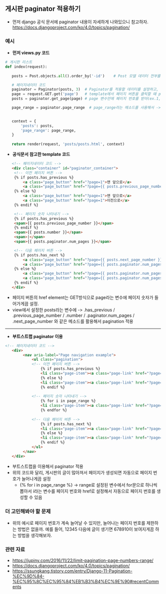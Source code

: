 ## 게시판 paginator 적용하기
- 먼저 django 공식 문서에 paginator 내용이 자세하게 나와있으니 참고하자. https://docs.djangoproject.com/ko/4.0/topics/pagination/


### 예시
- **먼저 views.py 코드**
```python
# 게시판 리스트
def index(request):
 
   posts = Post.objects.all().order_by('-id')    # Post 모델 데이터 전부를 조회해서 posts 변수에 저장

   # 페이지네이터 코드
   paginator = Paginator(posts, 3)  # Paginator를 적용할 데이터를 설정하고, 한 페이지에 몇 개의 데이터를 보여줄지 설정
   page = request.GET.get('page')   # template에서 페이지 버튼을 클릭할 때 page라는 이름의 GET 변수로 들어오기 때문에 이렇게 설정
   posts = paginator.get_page(page) # page 변수안에 페이지 번호를 받아(ex.1, 2, 3...) 전체 데이터 중 해당 페이지 보여주기

   page_range = paginator.page_range  # page_range라는 메소드를 사용해서 -> 1부터 시작하는 페이지 리스트를 반환하기 ex) range(1, 4)

   
   context = {
       'posts': posts,
       'page_range': page_range,
   }
  
   return render(request, 'posts/posts.html', context)
```

- **공식문서 참고한 template 코드**
```html
   <!-- 페이지네이터 코드 -->
   <div class="container" id="paginator_container">
    <!-- 이전 페이지 버튼 -->
    {% if posts.has_previous %}
        <a class="page_button" href="?page=1">맨 앞으로</a>
        <a class="page_button" href="?page={{ posts.previous_page_number }}">이전으로</a>
    {% else %}
        <a class="page_button" href="?page=1">맨 앞으로</a>
        <a class="page_button" href="?page=1">이전으로</a>   
    {% endif %} 

    <!-- 페이지 숫자 나타내기 -->
    {% if posts.has_previous %}
    <span>{{ posts.previous_page_number }}</span>
    {% endif %}
    <span>{{ posts.number }}</span>
    <span>|</span>
    <span>{{ posts.paginator.num_pages }}</span>

    <!-- 다음 페이지 버튼 -->
    {% if posts.has_next %}
        <a class="page_button" href="?page={{ posts.next_page_number }}">다음으로</a>
        <a class="page_button" href="?page={{ posts.paginator.num_pages }}">맨 뒤로</a>
    {% else %}
        <a class="page_button" href="?page={{ posts.paginator.num_pages }}">다음으로</a>
        <a class="page_button" href="?page={{ posts.paginator.num_pages }}">맨 뒤로</a>    
    {% endif %}    
   </div>
```

- 페이지 버튼의 href element는 GET방식으로 page라는 변수에 페이지 숫자가 들어가게끔 설정.
- view에서 설정한 posts라는 변수에 -> .has_previous / .previous_page_number / .number / .paginator.num_pages / .next_page_number 와 같은 메소드를 활용해서 pagination 적용

* * *

- **부트스트랩 paginator 이용**
```html
<!-- 페이지네이터 코드 -->
   <div>
        <nav aria-label="Page navigation example">
            <ul class="pagination">
            <!-- 이전 페이지 버튼 -->    
                {% if posts.has_previous %}    
                <li class="page-item"><a class="page-link" href="?page={{ posts.previous_page_number }}">Previous</a></li>
                {% else %}
                <li class="page-item"><a class="page-link" href="?page=1">Previous</a></li>
                {% endif %}
            
            <!-- 페이지 숫자 나타내기 -->    
                {% for i in page_range %}
                <li class="page-item"><a class="page-link" href="?page={{ i }}">{{ i }}</a></li>
                {% endfor %}
            
            <!-- 다음 페이지 버튼 -->    
                {% if posts.has_next %}
                <li class="page-item"><a class="page-link" href="?page={{ posts.next_page_number }}">Next</a></li>
                {% else %}
                <li class="page-item"><a class="page-link" href="?page={{ posts.paginator.num_pages }}">Next</a></li>
                {% endif %}
            </ul>
        </nav>
   </div>
```

- 부트스트랩을 이용해서 paginator 적용
- 위의 코드와 달리, 게시판의 글이 많아져서 페이지가 생성되면 자동으로 페이지 번호가 늘어나게끔 설정
  - {% for i in page_range %} -> range로 설정된 변수에서 for문으로 하나씩 뽑아서 i라는 변수를 페이지 번호와 href로 설정해서 자동으로 페이지 번호를 생성할 수 있음


### 더 고민해봐야 할 문제
- 위의 예시로 페이지 번호가 계속 늘어날 수 있지만, 늘어나는 페이지 번호를 제한하는 방법은 없을까. 예를 들어, 12345 다음에 글이 생기면 678910이 보여지게끔 하는 방법을 생각해보자.


### 관련 자료
- https://jupiny.com/2016/11/22/limit-pagination-page-numbers-range/
- https://docs.djangoproject.com/ko/4.0/topics/pagination/
- https://ssungkang.tistory.com/entry/Django-11-Pagination-%EC%9D%84-%EC%95%8C%EC%95%84%EB%B3%B4%EC%9E%90#recentComments
